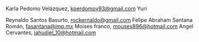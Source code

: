 Karla Pedomo Velázquez, kperdomov93@gmail.com
Yuri

Reynaldo Santos Basurto, rockernaldo@gmail.com
Felipe Abraham Santana Román, fasantana@imp.mx
Moises franco, mouses896@hotmail.com
Angel Cervantes, jahudiel_10@hotmail.com

